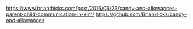 https://www.brianthicks.com/post/2016/06/23/candy-and-allowances-parent-child-communication-in-elm/
https://github.com/BrianHicks/candy-and-allowances

